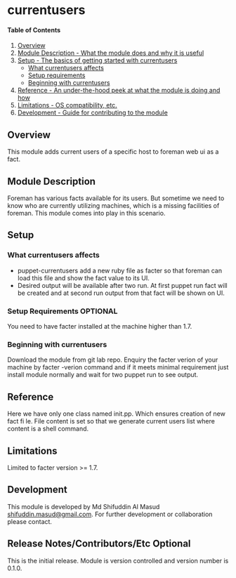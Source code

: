 # currentusers

#### Table of Contents

1. [Overview](#overview)
2. [Module Description - What the module does and why it is useful](#module-description)
3. [Setup - The basics of getting started with currentusers](#setup)
    * [What currentusers affects](#what-currentusers-affects)
    * [Setup requirements](#setup-requirements)
    * [Beginning with currentusers](#beginning-with-currentusers)
4. [Reference - An under-the-hood peek at what the module is doing and how](#reference)
5. [Limitations - OS compatibility, etc.](#limitations)
6. [Development - Guide for contributing to the module](#development)

## Overview

This module adds current users of a specific host to foreman web ui as a fact.

## Module Description

Foreman has various facts available for its users. But sometime we need to know who are currently utilizing machines, which is a missing facilities of foreman. This module comes into play in this scenario.

## Setup

### What currentusers affects

* puppet-currentusers add a new ruby file as facter so that foreman can load this file and show the fact value to its UI.
* Desired output will be available after two run. At first puppet run fact will be created and at second run output from that fact will be shown on UI.


### Setup Requirements **OPTIONAL**

You need to have facter installed at the machine higher than 1.7.

### Beginning with currentusers

Download the module from git lab repo. Enquiry the facter verion of your machine by facter -verion command and if it meets minimal requirement just install module normally and wait for two puppet run to see output.

## Reference

Here we have only one class named init.pp. Which ensures creation of new fact fi
le. File content is set so that we generate current users list where content is
a shell command.

## Limitations

Limited to facter version >= 1.7.

## Development

This module is developed by Md Shifuddin Al Masud <shifuddin.masud@gmail.com>. For further development or collaboration please contact.

## Release Notes/Contributors/Etc **Optional**

This is the initial release. Module is version controlled and version number is 0.1.0.
